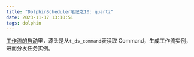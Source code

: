 ```yaml
---
title: "DolphinScheduler笔记之10: quartz"
date: 2023-11-17 13:10:51 
tags: dolphin
---
```



[工作流的启动](https://izualzhy.cn/ds-how-process-start)里，源头是从`t_ds_command`表读取 Command，生成工作流实例，进而分发任务实例。


